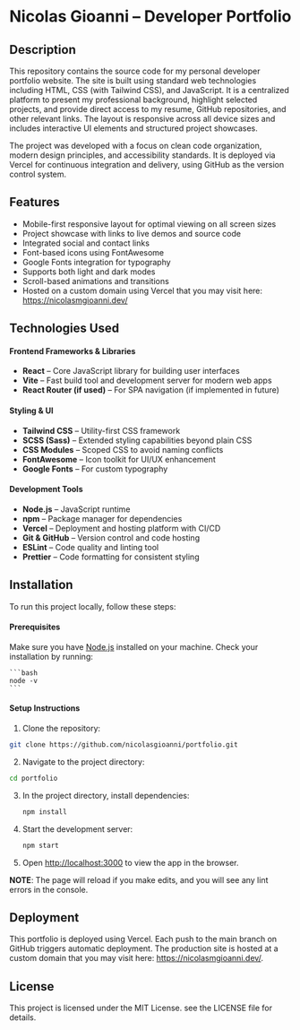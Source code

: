 # Nicolas Gioanni – Developer Portfolio

## Description

This repository contains the source code for my personal developer portfolio website. The site is built using standard web technologies including HTML, CSS (with Tailwind CSS), and JavaScript. It is a centralized platform to present my professional background, highlight selected projects, and provide direct access to my resume, GitHub repositories, and other relevant links. The layout is responsive across all device sizes and includes interactive UI elements and structured project showcases.

The project was developed with a focus on clean code organization, modern design principles, and accessibility standards. It is deployed via Vercel for continuous integration and delivery, using GitHub as the version control system.

## Features

- Mobile-first responsive layout for optimal viewing on all screen sizes
- Project showcase with links to live demos and source code
- Integrated social and contact links
- Font-based icons using FontAwesome
- Google Fonts integration for typography
- Supports both light and dark modes
- Scroll-based animations and transitions
- Hosted on a custom domain using Vercel that you may visit here: https://nicolasmgioanni.dev/

## Technologies Used

#### Frontend Frameworks & Libraries

- **React** – Core JavaScript library for building user interfaces
- **Vite** – Fast build tool and development server for modern web apps
- **React Router (if used)** – For SPA navigation (if implemented in future)

#### Styling & UI

- **Tailwind CSS** – Utility-first CSS framework
- **SCSS (Sass)** – Extended styling capabilities beyond plain CSS
- **CSS Modules** – Scoped CSS to avoid naming conflicts
- **FontAwesome** – Icon toolkit for UI/UX enhancement
- **Google Fonts** – For custom typography

#### Development Tools

- **Node.js** – JavaScript runtime
- **npm** – Package manager for dependencies
- **Vercel** – Deployment and hosting platform with CI/CD
- **Git & GitHub** – Version control and code hosting
- **ESLint** – Code quality and linting tool
- **Prettier** – Code formatting for consistent styling

## Installation

To run this project locally, follow these steps:

#### Prerequisites

Make sure you have [Node.js](https://nodejs.org/) installed on your machine. Check your installation by running:

    ```bash
    node -v
    ```

#### Setup Instructions

1. Clone the repository:
```bash
git clone https://github.com/nicolasgioanni/portfolio.git
 ```

2. Navigate to the project directory:
```bash
cd portfolio
 ```

3. In the project directory, install dependencies:
    ```bash
    npm install
    ```

4. Start the development server:
    ```bash
    npm start
    ```

5. Open [http://localhost:3000](http://localhost:3000) to view the app in the browser.

**NOTE**: The page will reload if you make edits, and you will see any lint errors in the console.

## Deployment
This portfolio is deployed using Vercel. Each push to the main branch on GitHub triggers automatic deployment. The production site is hosted at a custom domain that you may visit here: https://nicolasmgioanni.dev/.

## License
This project is licensed under the MIT License. see the LICENSE file for details.
